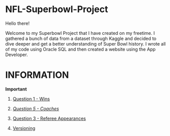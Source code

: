 # NFL-Superbowl-Project
Hello there! 

Welcome to my Superbowl Project that I have created on my freetime. I gathered a bunch of data from a dataset through Kaggle and decided to dive deeper and get a better understanding of Super Bowl history. I wrote all of my code using Oracle SQL and then created a website using the App Developer. 

# INFORMATION
__**Important**__


1. [Question 1 - Wins](Question1Wins.md)

2. *[Question 5 - Coaches](Question5Coaches.md)*

4. [Question 3 - Referee Appearances](RefereeApearances.md)

5. [Versioning](Versioning)
